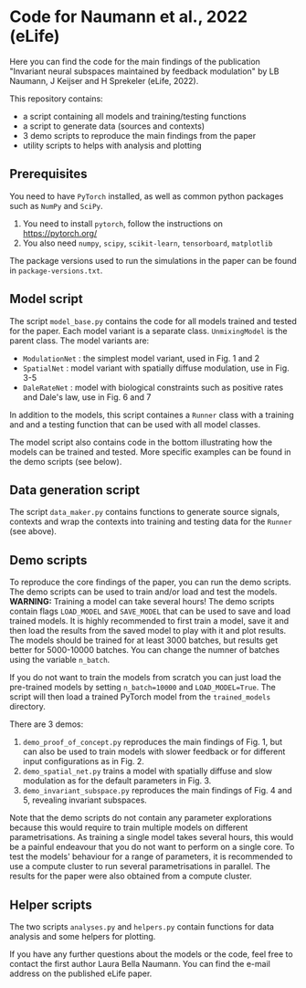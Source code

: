 # Code for Naumann et al., 2022 (eLife)

Here you can find the code for the main findings of the publication "Invariant neural subspaces maintained by feedback modulation" by LB Naumann, J Keijser and H Sprekeler (eLife, 2022).

This repository contains:
* a script containing all models and training/testing functions
* a script to generate data (sources and contexts)
* 3 demo scripts to reproduce the main findings from the paper
* utility scripts to helps with analysis and plotting

## Prerequisites
You need to have `PyTorch` installed, as well as common python packages such as `NumPy` and `SciPy`.

1. You need to install `pytorch`, follow the instructions on https://pytorch.org/
2. You also need `numpy`, `scipy`, `scikit-learn`, `tensorboard`, `matplotlib`

The package versions used to run the simulations in the paper can be found in `package-versions.txt`.

## Model script
The script `model_base.py` contains the code for all models trained and tested for the paper. Each model variant is a separate class.
`UnmixingModel` is the parent class. The model variants are:
* `ModulationNet` : the simplest model variant, used in Fig. 1 and 2
* `SpatialNet` : model variant with spatially diffuse modulation, use in Fig. 3-5
* `DaleRateNet` : model with biological constraints such as positive rates and Dale's law, use in Fig. 6 and 7

In addition to the models, this script containes a `Runner` class with a training and and a testing function that can be used with all model classes.

The model script also contains code in the bottom illustrating how the models can be trained and tested. More specific examples can be found in the demo scripts (see below).

## Data generation script
The script `data_maker.py` contains functions to generate source signals, contexts and wrap the contexts into training and testing data for the `Runner` (see above).

## Demo scripts

To reproduce the core findings of the paper, you can run the demo scripts. The demo scripts can be used to train and/or load and test the models.
**WARNING:** Training a model can take several hours!
The demo scripts contain flags `LOAD_MODEL` and `SAVE_MODEL` that can be used to save and load trained models.
It is highly recommended to first train a model, save it and then load the results from the saved model to play with it and plot results.
The models should be trained for at least 3000 batches, but results get better for 5000-10000 batches.
You can change the numner of batches using the variable `n_batch`.

If you do not want to train the models from scratch you can just load the pre-trained models by setting `n_batch=10000` and `LOAD_MODEL=True`.
The script will then load a trained PyTorch model from the `trained_models` directory.

There are 3 demos:

1. `demo_proof_of_concept.py` reproduces the main findings of Fig. 1, but can also be used to train models with slower feedback or for different input configurations as in Fig. 2.
2. `demo_spatial_net.py` trains a model with spatially diffuse and slow modulation as for the default parameters in Fig. 3.
3. `demo_invariant_subspace.py` reproduces the main findings of Fig. 4 and 5, revealing invariant subspaces.

Note that the demo scripts do not contain any parameter explorations because this would require to train multiple models on different parametrisations.
As training a single model takes several hours, this would be a painful endeavour that you do not want to perform on a single core.
To test the models' behaviour for a range of parameters, it is recommended to use a compute cluster to run several parametrisations in parallel.
The results for the paper were also obtained from a compute cluster.

## Helper scripts
The two scripts `analyses.py` and `helpers.py` contain functions for data analysis and some helpers for plotting.

If you have any further questions about the models or the code, feel free to contact the first author Laura Bella Naumann. You can find the e-mail address on the published eLife paper.
